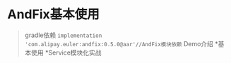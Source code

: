# AndFix基本使用
>gradle依赖
  ```implementation 'com.alipay.euler:andfix:0.5.0@aar'//AndFix模块依赖```
Demo介绍
*基本使用
*Service模块化实战
